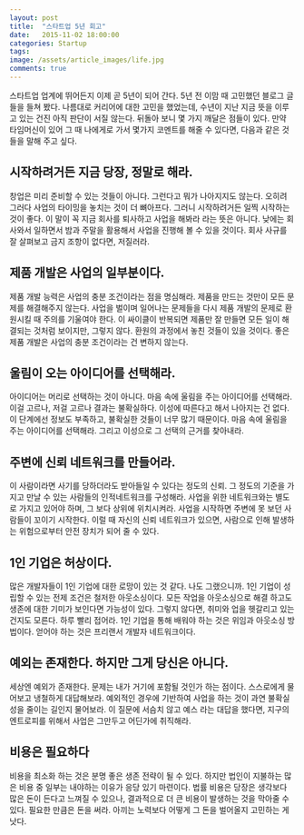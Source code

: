 ```yaml
---
layout: post
title:  "스타트업 5년 회고"
date:   2015-11-02 18:00:00
categories: Startup
tags: 
image: /assets/article_images/life.jpg
comments: true
---
```


스타트업 업계에 뛰어든지 이제 곧 5년이 되어 간다. 5년 전 이맘 때 고민했던 블로그 글들을 들쳐 봤다. 나름대로 커리어에 대한 고민을 했었는데, 수년이 지난 지금 뜻을 이루고 있는 건진 아직 판단이 서질 않는다. 뒤돌아 보니 몇 가지 깨달은 점들이 있다. 만약 타임머신이 있어 그 때 나에게로 가서 몇가지 코멘트를 해줄 수 있다면, 다음과 같은 것들을 말해 주고 싶다.

## 시작하려거든 지금 당장, 정말로 해라.
창업은 미리 준비할 수 있는 것들이 아니다. 그런다고 뭐가 나아지지도 않는다. 오히려 그러다 사업의 타이밍을 놓치는 것이 더 뼈아프다. 그러니 시작하려거든 일찍 시작하는 것이 좋다. 이 말이 꼭 지금 회사를 퇴사하고 사업을 해봐라 라는 뜻은 아니다. 낮에는 회사와서 일하면서 밤과 주말을 활용해서 사업을 진행해 볼 수 있을 것이다. 회사 사규를 잘 살펴보고 금지 조항이 없다면, 저질러라.

## 제품 개발은 사업의 일부분이다.
제품 개발 능력은 사업의 충분 조건이라는 점을 명심해라. 제품을 만드는 것만이 모든 문제를 해결해주지 않는다. 사업을 벌이며 일어나는 문제들을 다시 제품 개발의 문제로 환원시킬 때 주의를 기울여야 한다. 이 싸이클이 반복되면 제품만 잘 만들면 모든 일이 해결되는 것처럼 보이지만, 그렇지 않다. 환원의 과정에서 놓친 것들이 있을 것이다. 좋은 제품 개발은 사업의 충분 조건이라는 건 변하지 않는다.

## 울림이 오는 아이디어를 선택해라.
아이디어는 머리로 선택하는 것이 아니다. 마음 속에 울림을 주는 아이디어를 선택해라. 이걸 고르나, 저걸 고르나 결과는 불확실하다. 이성에 따른다고 해서 나아지는 건 없다. 이 단계에선 정보도 부족하고, 불확실한 것들이 너무 많기 때문이다. 마음 속에 울림을 주는 아이디어를 선택해라. 그리고 이성으로 그 선택의 근거를 찾아내라.

## 주변에 신뢰 네트워크를 만들어라.
이 사람이라면 사기를 당하더라도 받아들일 수 있다는 정도의 신뢰. 그 정도의 기준을 가지고 만날 수 있는 사람들의 인적네트워크를 구성해라. 사업을 위한 네트워크와는 별도로 가지고 있어야 하며, 그 보다 상위에 위치시켜라. 사업을 시작하면 주변에 못 보던 사람들이 꼬이기 시작한다. 이럴 때 자신의 신뢰 네트워크가 있으면, 사람으로 인해 발생하는 위험으로부터 안전 장치가 되어 줄 수 있다.

## 1인 기업은 허상이다.
많은 개발자들이 1인 기업에 대한 로망이 있는 것 같다. 나도 그랬으니까. 1인 기업이 성립할 수 있는 전제 조건은 철저한 아웃소싱이다. 모든 작업을 아웃소싱으로 해결 하고도 생존에 대한 기미가 보인다면 가능성이 있다. 그렇지 않다면, 취미와 업을 헷갈리고 있는 건지도 모른다. 하루 빨리 접어라. 1인 기업을 통해 배워야 하는 것은 위임과 아웃소싱 방법이다. 얻어야 하는 것은 프리랜서 개발자 네트워크이다.


## 예외는 존재한다. 하지만 그게 당신은 아니다.
세상엔 예외가 존재한다. 문제는 내가 거기에 포함될 것인가 하는 점이다. 스스로에게 물어보고 냉철하게 대답해보라. 예외적인 경우에 기반하여 사업을 하는 것이 과연 불확실성을 줄이는 길인지 물어보라. 이 질문에 서슴치 않고 예스 라는 대답을 했다면, 지구의 엔트로피를 위해서 사업은 그만두고 어딘가에 취직해라.

## 비용은 필요하다
비용을 최소화 하는 것은 분명 좋은 생존 전략이 될 수 있다. 하지만 법인이 지불하는 많은 비용 중 일부는 내야하는 이유가 응당 있기 마련이다. 법률 비용은 당장은 생각보다 많은 돈이 든다고 느껴질 수 있으나, 결과적으로 더 큰 비용이 발생하는 것을 막아줄 수 있다. 필요한 만큼은 돈을 써라. 아끼는 노력보다 어떻게 그 돈을 벌어올지 고민하는 게 낫다.
